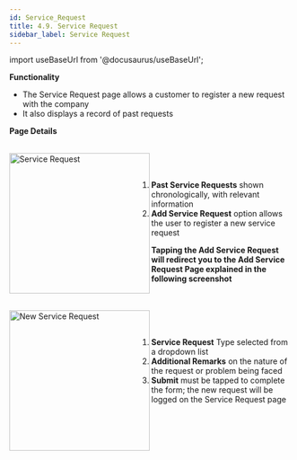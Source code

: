 ```yaml
---
id: Service_Request
title: 4.9. Service Request
sidebar_label: Service Request
---
```


import useBaseUrl from '@docusaurus/useBaseUrl';

**Functionality**
* The Service Request page allows a customer to register a new request with the company
* It also displays a record of past requests

**Page Details**

<br clear="right"/>
<img align="left" src={useBaseUrl("img/scrnshts/4.9_1_ServiceRequest.png")} alt="Service Request" width="250"/>
<br></br>

1.  **Past Service Requests** shown chronologically, with relevant information
2.  **Add Service Request** option allows the user to register a new service request

**Tapping the Add Service Request will redirect you to the Add Service Request Page explained in the following screenshot**

<br clear="both"/>
<br clear="right"/>
<img align="left" src={useBaseUrl("img/scrnshts/4.9_2_ServiceRequest.png")} alt="New Service Request" width="250"/>
<br></br>

1.  **Service Request** Type selected from a dropdown list
2.  **Additional Remarks** on the nature of the request or problem being faced
3.  **Submit** must be tapped to complete the form; the new request will be logged on the Service Request page

<br clear="both"/>


<!-- ![Service Request](./assets/4.17_SvrcRqst.png)

![New Service Request](./assets/4.18_NwSvrcRqst.png) -->
